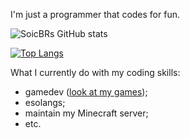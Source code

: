I'm just a programmer that codes for fun.


![SoicBRs GitHub stats](https://github-readme-stats.vercel.app/api?username=SoicBRcode&count_private=true&theme=dracula)

[![Top Langs](https://github-readme-stats.vercel.app/api/top-langs/?username=SoicBRcode&layout=compact&theme=dracula)](https://github.com/anuraghazra/github-readme-stats)


What I currently do with my coding skills:
- gamedev ([look at my games](https://soicbr-games.itch.io/));
- esolangs;
- maintain my Minecraft server;
- etc.
